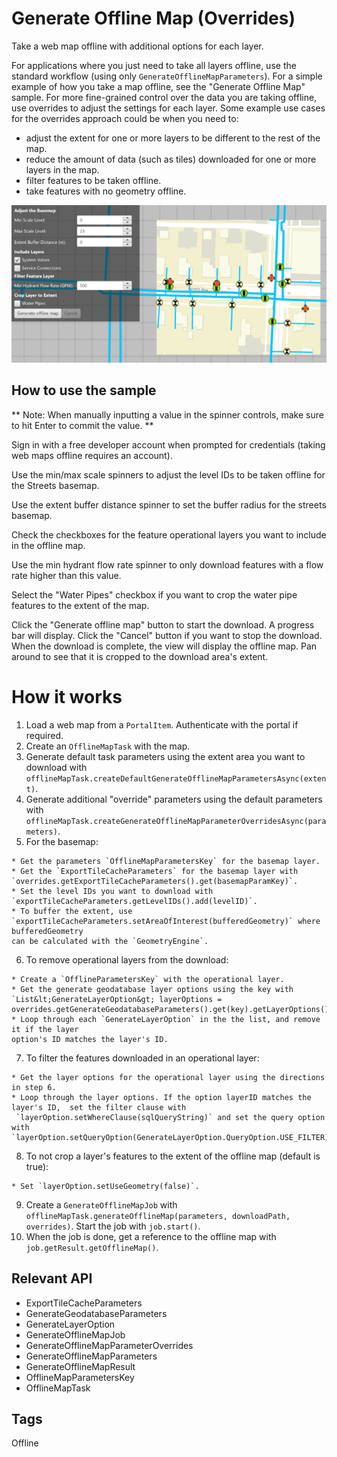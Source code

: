 # Generate Offline Map (Overrides)

Take a web map offline with additional options for each layer.

For applications where you just need to take all layers offline, use the standard workflow (using only 
`GenerateOfflineMapParameters`). For a simple example of how you take a map offline, see the "Generate Offline Map" 
sample. For more fine-grained control over the data you are taking offline, use overrides to adjust the settings for
 each layer. Some example use cases for the overrides approach could be when you need to:


  * adjust the extent for one or more layers to be different to the rest of the map.
  * reduce the amount of data (such as tiles) downloaded for one or more layers in the map.
  * filter features to be taken offline.
  * take features with no geometry offline.


<img src="GenerateOfflineMapOverrides.png"/>

## How to use the sample

** Note: When manually inputting a value in the spinner controls, make sure to hit Enter to commit the value. **

Sign in with a free developer account when prompted for credentials (taking web maps offline requires an account).

Use the min/max scale spinners to adjust the level IDs to be taken offline for the Streets basemap.

Use the extent buffer distance spinner to set the buffer radius for the streets basemap.

Check the checkboxes for the feature operational layers you want to include in the offline map.

Use the min hydrant flow rate spinner to only download features with a flow rate higher than this value.

Select the "Water Pipes" checkbox if you want to crop the water pipe features to the extent of the map.

Click the "Generate offline map" button to start the download. A progress bar will display. Click the "Cancel" button
 if you want to stop the download. When the download is complete, the view will display the offline map. Pan around 
 to see that it is cropped to the download area's extent.

# How it works

  1. Load a web map from a `PortalItem`. Authenticate with the portal if required.
  2. Create an `OfflineMapTask` with the map.
  3. Generate default task parameters using the extent area you want to download with `offlineMapTask.createDefaultGenerateOfflineMapParametersAsync(extent)`.
  4. Generate additional "override" parameters using the default parameters with `offlineMapTask.createGenerateOfflineMapParameterOverridesAsync(parameters)`.
  5. For the basemap:
  
    * Get the parameters `OfflineMapParametersKey` for the basemap layer.
    * Get the `ExportTileCacheParameters` for the basemap layer with `overrides.getExportTileCacheParameters().get(basemapParamKey)`.
    * Set the level IDs you want to download with `exportTileCacheParameters.getLevelIDs().add(levelID)`.   
    * To buffer the extent, use `exportTileCacheParameters.setAreaOfInterest(bufferedGeometry)` where bufferedGeometry
    can be calculated with the `GeometryEngine`.
  6. To remove operational layers from the download:
  
    * Create a `OfflineParametersKey` with the operational layer.
    * Get the generate geodatabase layer options using the key with `List&lt;GenerateLayerOption&gt; layerOptions = overrides.getGenerateGeodatabaseParameters().get(key).getLayerOptions();`
    * Loop through each `GenerateLayerOption` in the the list, and remove it if the layer 
    option's ID matches the layer's ID.
  7. To filter the features downloaded in an operational layer:
  
    * Get the layer options for the operational layer using the directions in step 6.
    * Loop through the layer options. If the option layerID matches the layer's ID,  set the filter clause with
     `layerOption.setWhereClause(sqlQueryString)` and set the query option with `layerOption.setQueryOption(GenerateLayerOption.QueryOption.USE_FILTER)`.
  8. To not crop a layer's features to the extent of the offline map (default is true):
  
    * Set `layerOption.setUseGeometry(false)`.
  9. Create a `GenerateOfflineMapJob` with `offlineMapTask.generateOfflineMap(parameters, downloadPath, overrides)`. Start the job with `job.start()`.
  10. When the job is done, get a reference to the offline map with `job.getResult.getOfflineMap()`.


## Relevant API

  * ExportTileCacheParameters
  * GenerateGeodatabaseParameters
  * GenerateLayerOption
  * GenerateOfflineMapJob
  * GenerateOfflineMapParameterOverrides
  * GenerateOfflineMapParameters
  * GenerateOfflineMapResult
  * OfflineMapParametersKey
  * OfflineMapTask


## Tags
Offline
